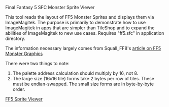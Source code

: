 ﻿Final Fantasy 5 SFC Monster Sprite Viewer

This tool reads the layout of FF5 Monster Sprites and displays them via ImageMagitek. The purpose is 
primarily to demonstrate how to use ImageMagitek in apps that are simpler than TileShop and to expand 
the abilities of ImageMagitek to new use cases. Requires "ff5.sfc" in application directory.

The information necessary largely comes from Squall_FF8's [article on FF5 Monster Graphics](https://www.ff6hacking.com/ff5wiki/index.php?title=Monster_Graphics)

There were two things to note:
1. The palette address calculation should multiply by 16, not 8.
2. The large size (16x16 tile) forms take 2 bytes per row of tiles. These must be endian-swapped. The small size forms are in byte-by-byte order.

[FF5 Sprite Viewer](Assets/screenshot.png)